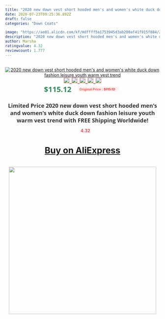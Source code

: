 ```yaml
---
title: "2020 new down vest short hooded men's and women's white duck down fashion leisure youth warm vest trend"
date: 2020-07-23T09:25:36.892Z
draft: false
categories: "Down Coats"

image: "https://ae01.alicdn.com/kf/Hdffff5a1753945d3ab200af41f915f884/2020-new-down-vest-short-hooded-men-s-and-women-s-white-duck-down-fashion-leisure.jpg"
description: "2020 new down vest short hooded men's and women's white duck down fashion leisure youth warm vest trend"
author: Marsha
ratingvalue: 4.32
reviewcount: 1.777
---
```

<br>
<div style="text-align: center;">
<a href="https://s.click.aliexpress.com/e/_AbGnWV" target="_blank" rel="nofollow noopener noreferrer"><img alt="2020 new down vest short hooded men's and women's white duck down fashion leisure youth warm vest trend" class="magnifier-image" src="https://ae01.alicdn.com/kf/Hdffff5a1753945d3ab200af41f915f884/2020-new-down-vest-short-hooded-men-s-and-women-s-white-duck-down-fashion-leisure.jpg_640x640.jpg">
<br>
<img style="border:1px solid salmon" src="https://ae01.alicdn.com/kf/Hdffff5a1753945d3ab200af41f915f884/2020-new-down-vest-short-hooded-men-s-and-women-s-white-duck-down-fashion-leisure.jpg_120x120.jpg">&nbsp;&nbsp;<img style="border:1px solid salmon" src="https://ae01.alicdn.com/kf/H006e4bc0105b4aab8eb9e93cb927b69dp/2020-new-down-vest-short-hooded-men-s-and-women-s-white-duck-down-fashion-leisure.jpg_120x120.jpg">&nbsp;&nbsp;<img style="border:1px solid salmon" src="https://ae01.alicdn.com/kf/H3d059eb0f94a4b35994b145cc8963722U/2020-new-down-vest-short-hooded-men-s-and-women-s-white-duck-down-fashion-leisure.jpg_120x120.jpg">&nbsp;&nbsp;<img style="border:1px solid salmon" src="https://ae01.alicdn.com/kf/Hc44dc50398b5436da8a37a4b12c3dc8dY/2020-new-down-vest-short-hooded-men-s-and-women-s-white-duck-down-fashion-leisure.jpg_120x120.jpg">&nbsp;&nbsp;<img style="border:1px solid salmon" src="https://ae01.alicdn.com/kf/H5e11165630284ef4b03e120399ae22434/2020-new-down-vest-short-hooded-men-s-and-women-s-white-duck-down-fashion-leisure.jpg_120x120.jpg"></a></div><br0>
<div style="text-align: center;"><span style="background-color: white; border: 0px; box-sizing: border-box; color: seagreen; display: inline-block; font-family: &quot;open sans&quot; , &quot;arial&quot; , &quot;helvetica&quot; , sans-serif , &quot;heiti&quot;; font-size: 24px; font-stretch: inherit; font-weight: 700; line-height: inherit; margin: 0px 10px 0px 0px; padding: 0px; vertical-align: middle;">$115.12 </span>
<span style="background: rgb(255 , 241 , 241); border-radius: 3px; border: 0px; box-sizing: border-box; color: #ff4747; display: inline-block; font-family: inherit; font-size: 12px; font-stretch: inherit; font-style: inherit; font-variant: inherit; font-weight: 600; line-height: inherit; margin: 0px; padding: 2px 5px; transform: scale(0.9); vertical-align: middle;">Original Price : <b style="text-decoration: line-through;">$115.12 </b> &nbsp;&nbsp;</span></div>
<h1 style="color: #333333; display: inline-block; font-family: &quot;open sans&quot; , &quot;arial&quot; , &quot;helvetica&quot; , sans-serif , &quot;heiti&quot;; font-size: 18px; font-stretch: inherit; font-weight: 700; text-align: center;">Limited Price 2020 new down vest short hooded men's and women's white duck down fashion leisure youth warm vest trend with FREE Shipping Worldwide!</h1>
<div style="color: #ff4747; text-align: center;">
<img src="https://4.bp.blogspot.com/-M0ZcTcb-5uY/XleCXlxnR4I/AAAAAAAAAEc/OrjgMkXV1oMQFaCRZj5HQwOCBcu3w1FegCPcBGAYYCw/s1600/star.png" style="height: 15px;">&nbsp;<b>4.32</b></div>
<div class="button_cont" align="center"><a class="buynow_a" href="https://s.click.aliexpress.com/e/_AbGnWV" target="_blank" rel="nofollow noopener noreferrer"><H1>Buy on AliExpress</H1></a></div><br>
<div class="separator" style="clear: both; text-align: center;">
<img src="https://lh3.googleusercontent.com/-pTy5HemUv9M/XlePHvY0dAI/AAAAAAAAAE4/0nX5iRUoIWY8eMW9Dpxeirr157OZliDIgCLcBGAsYHQ/s1600/badge.gif" width="480">
</div>
